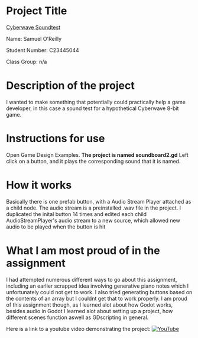 # Project Title
[Cyberwave Soundtest](https://youtu.be/j1ZGyHlbv9I)

Name: Samuel O'Reilly

Student Number: C23445044

Class Group: n/a

# Description of the project
I wanted to make something that potentially could practically help a game developer, in this case a sound test for a hypothetical Cyberwave 8-bit game.
# Instructions for use
Open Game Design Examples.
**The project is named soundboard2.gd**
Left click on a button, and it plays the corresponding sound that it is named.
# How it works
Basically there is one prefab button, with a Audio Stream Player attached as a child node. The audio stream is a preinstalled .wav file in the project. I duplicated the inital button 14 times and edited each child AudioStreamPlayer's audio stream to a new source, which allowed new audio to be played when the button is hit
# What I am most proud of in the assignment
I had attempted numerous different ways to go about this assignment, including an earlier scrapped idea involving generative piano notes which I unfortunately could not get to work. I also tried generating buttons based on the contents of an array but I couldnt get that to work properly. I am proud of this assignment though, as I learned alot about how Godot works, besides audio in Godot I learned alot about setting up a project, how different scenes function aswell as GDscripting in general.

Here is a link to a youtube video demonstrating the project: [![YouTube](https://i9.ytimg.com/vi/j1ZGyHlbv9I/mqdefault.jpg?sqp=CJjIwLEG-oaymwEmCMACELQB8quKqQMa8AEB-AHQBYAC0AWKAgwIABABGGAgZSgqMA8=&rs=AOn4CLA5cBez__tQ-5aWok3njWJ0LkGDig)](https://youtu.be/j1ZGyHlbv9I)